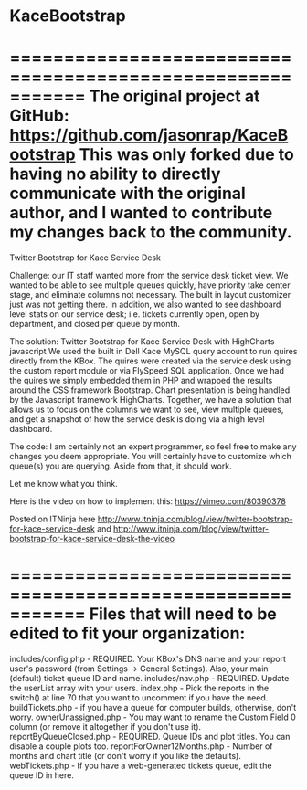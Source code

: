 KaceBootstrap
=============

===========================================================
The original project at GitHub: https://github.com/jasonrap/KaceBootstrap
This was only forked due to having no ability to directly communicate with the original author, and I wanted to contribute my changes back to the community.
===========================================================


Twitter Bootstrap for Kace Service Desk

Challenge: our IT staff wanted more from the service desk ticket view.  We wanted to be able to see multiple queues quickly, have priority take center stage, and eliminate columns not necessary.   The built in layout customizer just was not getting there.  In addition, we also wanted to see dashboard level stats on our service desk; i.e. tickets currently open, open by department, and closed per queue by month.   

The solution: Twitter Bootstrap for Kace Service Desk with HighCharts javascript
We used the built in Dell Kace MySQL query account to run quires directly from the KBox.  The quires were created via the service desk using the custom report module or via FlySpeed SQL application.  Once we had the quires we simply embedded them in PHP and wrapped the results around the CSS framework Bootstrap. Chart presentation is being handled by the Javascript framework HighCharts.  Together, we have a solution that allows us to focus on the columns we want to see, view multiple queues, and get a snapshot of how the service desk is doing via a high level dashboard.  

The code: I am certainly not an expert programmer, so feel free to make any changes you deem appropriate.  You will certainly have to customize which queue(s) you are querying.  Aside from that, it should work.  

Let me know what you think.  

Here is the video on how to implement this: https://vimeo.com/80390378

Posted on ITNinja here http://www.itninja.com/blog/view/twitter-bootstrap-for-kace-service-desk and http://www.itninja.com/blog/view/twitter-bootstrap-for-kace-service-desk-the-video


===========================================================
Files that will need to be edited to fit your organization:
===========================================================
includes/config.php - REQUIRED. Your KBox's DNS name and your report user's password (from Settings -> General Settings). Also, your main (default) ticket queue ID and name.
includes/nav.php - REQUIRED. Update the userList array with your users.
index.php - Pick the reports in the switch() at line 70 that you want to uncomment if you have the need.
buildTickets.php - if you have a queue for computer builds, otherwise, don't worry.
ownerUnassigned.php - You may want to rename the Custom Field 0 column (or remove it altogether if you don't use it).
reportByQueueClosed.php - REQUIRED. Queue IDs and plot titles. You can disable a couple plots too.
reportForOwner12Months.php - Number of months and chart title (or don't worry if you like the defaults).
webTickets.php - If you have a web-generated tickets queue, edit the queue ID in here.
